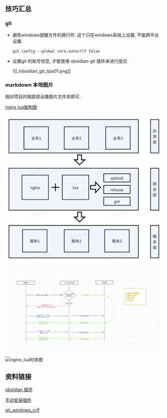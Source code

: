 
## 技巧汇总


### git


- 避免windows提醒文件的换行符. 这个只在windows系统上设置, 不能跨平台设置. 
	```
	git config --global core.autocrlf false
	```


- 设置git 的账号信息, 才能使用 obsidian-git 插件来进行提交.

	![[./obsidian_git_tips01.png]]


### markdown 本地图片

相对项目的根路径设置图片文件夹即可.

[nginx lua架构图](/imgs/2024-01-15/nginx_lua.jpg)

![nginx_lua架构图](/imgs/2024-01-15/nginx_lua.jpg)

![nginx_lua时序图](/imgs/2024-01-15/pytW3uzcsfDnEUCq.jpeg)

![nginx_lua时序图](nginx_lua2.jpg)

## 资料链接

[obsidian 插件](https://mdnice.com/writing/5caac9e9eb61489a959db5fd415e4d20)

[手动安装插件](https://www.youtube.com/watch?v=ffGfVBLDI_0)

[git_windows_crlf](https://stackoverflow.com/questions/17628305/windows-git-warning-lf-will-be-replaced-by-crlf-is-that-warning-tail-backwar)